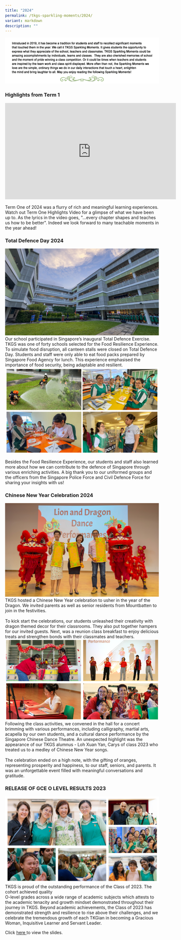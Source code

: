 ```yaml
---
title: "2024"
permalink: /tkgs-sparkling-moments/2024/
variant: markdown
description: ""
---
```

<img src="/images/Sparkling_Moment/sparkling_intro.png">

<h3><strong>Highlights from Term 1</strong></h3>

<iframe allowfullscreen="" allow="accelerometer; autoplay; clipboard-write; encrypted-media; gyroscope; picture-in-picture; web-share" frameborder="0" title="YouTube video player" src="https://www.youtube.com/embed/oP0icu1DNlE?si=s5fAkCizCTpy-ajR" height="315" width="560"></iframe>

Term One of 2024 was a flurry of rich and meaningful learning experiences. Watch out Term One Highlights Video for a glimpse of what we have been up to. As the lyrics in the video goes, "…every chapter shapes and teaches us how to be better". Indeed we look forward to many teachable moments in the year ahead!

<h3><strong>Total Defence Day 2024</strong></h3>
<center><a href="/images/Sparkling_Moment/2024/TDD_cover_pic.jpg"><img src="/images/Sparkling_Moment/2024/TDD_cover_pic_big.jpg"></a></center>
Our school participated in Singapore’s inaugural Total Defence Exercise. TKGS was one of forty schools selected for the Food Resilience Experience. To simulate food disruption, all canteen stalls were closed on Total Defence Day. Students and staff were only able to eat food packs prepared by Singapore Food Agency for lunch. This experience emphasised the importance of food security, being adaptable and resilient.<br>

<center><img src="/images/Sparkling_Moment/2024/TDD_combine.PNG"></center>

Besides the Food Resilience Experience, our students and staff also learned more about how we can contribute to the defence of Singapore through various enriching activities. A big thank you to our uniformed groups and the officers from the Singapore Police Force and Civil Defence Force for sharing your insights with us!


<h3><strong>Chinese New Year Celebration 2024</strong></h3>

<center><img src="/images/Sparkling_Moment/2024/cny_s1.jpg"></center>
TKGS hosted a Chinese New Year celebration to usher in the year of the
Dragon. We invited parents as well as senior residents from Mountbatten
to join in the festivities.<br><br>
To kick start the celebrations, our students unleashed their creativity
with dragon themed decor for their classrooms. They also put together hampers
for our invited guests. Next, was a reunion class breakfast to enjoy delicious
treats and strengthen bonds with their classmates and teachers.
<center><img src="/images/Sparkling_Moment/2024/cny_s2.png"></center>
Following the class activities, we convened in the hall for a concert
brimming with various performances, including calligraphy, martial arts,
acapella by our own students, and a cultural dance performance by the Singapore
Chinese Dance Theatre. An unexpected highlight was the appearance of our
TKGS alumnus - Loh Xuan Yan, Carys of class 2023 who treated us to a medley
of Chinese New Year songs.<br><br>
The celebration ended on a high note, with the gifting of oranges, representing
prosperity and happiness, to our staff, seniors, and parents. It was an
unforgettable event filled with meaningful conversations and gratitude.


<h3><strong>RELEASE OF GCE O LEVEL RESULTS 2023</strong></h3>
<center><img src="/images/Sparkling_Moment/2024/cover.png"></center>
TKGS is proud of the outstanding performance of the Class of 2023. The cohort achieved quality <br>O-level grades across a wide range of academic subjects which attests to the academic tenacity and growth mindset demonstrated throughout their journey in TKGS. Beyond academic achievements, the Class of 2023 has demonstrated strength and resilience to rise above their challenges, and we celebrate the tremendous growth of each TKGian in becoming a Gracious Woman, Inquisitive Learner and Servant Leader.

Click <a href="https://drive.google.com/file/d/1xKtwByH8vnDGZKfGSIiHA3vH_BuOlQHu/view?usp=drive_link" target="_blank" rel="noopener">here </a>to view the slides.